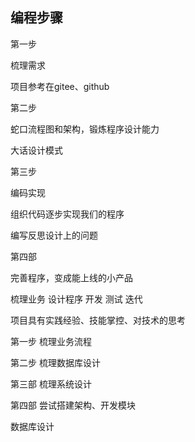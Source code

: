 ## 编程步骤

第一步

梳理需求

项目参考在gitee、github



第二步

蛇口流程图和架构，锻炼程序设计能力

大话设计模式



第三步

编码实现

组织代码逐步实现我们的程序

编写反思设计上的问题



第四部

完善程序，变成能上线的小产品



梳理业务 设计程序 开发 测试 迭代





项目具有实践经验、技能掌控、对技术的思考

第一步 梳理业务流程

第二步 梳理数据库设计

第三部 梳理系统设计

第四部 尝试搭建架构、开发模块



数据库设计


